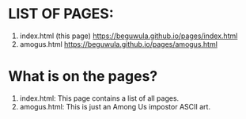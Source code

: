 # LIST OF PAGES:
1. index.html (this page) <https://beguwula.github.io/pages/index.html> 
2. amogus.html <https://beguwula.github.io/pages/amogus.html> 

# What is on the pages?
1. index.html: This page contains a list of all pages.
2. amogus.html: This is just an Among Us impostor ASCII art.
